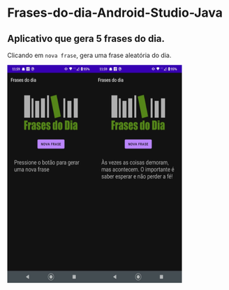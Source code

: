 # Frases-do-dia-Android-Studio-Java

## Aplicativo que gera 5 frases do dia.
Clicando em `nova frase`, gera uma frase aleatória do dia.

<div>
 <img align="left" alt="imagem1" height="500" width="200" src="imagem1.jpeg">
 <img align="left" alt="imagem2" height="500" width="200" src="imagem2.jpeg">
</div>
